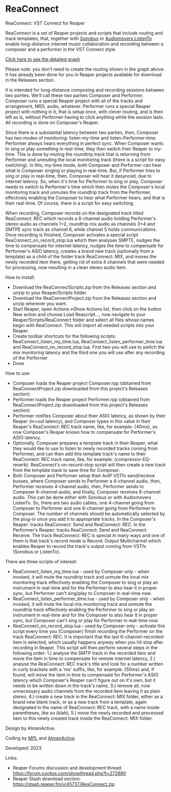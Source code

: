 # ReaConnect
ReaConnect: VST Connect for Reaper

ReaConnect is a set of Reaper projects and scripts that include routing and track templates, that, together with [Sonobus](https://github.com/sonosaurus/sonobus) or [Audiomovers ListenTo](https://audiomovers.com/) enable long-distance internet music collaboration and recording between a composer and a performer in the VST Connect style.

<a href="https://atmanactive.me.uk/ReaConnect.svg" target="_blank">Click here to see the detailed graph</a>

Please note: you don't need to create the routing shown in the graph above. It has already been done for you in Reaper projects available for download in the Releases section.

It is intended for long-distance composing and recording sessions between two parties. We'll call these two parties Composer and Performer.
Composer runs a special Reaper project with all of the tracks and arrangement, MIDI, audio, whatever.
Performer runs a special Reaper project with nothing in it, that is setup once, with clever routing, and is then left as is, without Performer having to click anything while the session lasts.
All recording is done on Composer's Reaper.


Since there is a substantial latency between two parties, then, Composer has two modes of monitoring: listen-my-time and listen-Performer-time. Performer always hears everything in perfect sync. When Composer wants to sing or play something in real-time, they then switch their Reaper to my-time. This is done by muting the roundtrip track that is returning from Performer and unmuting the local monitoring track (there is a script for easy switching). In this, my-time mode, both Composer and Performer can hear what is Composer singing or playing in real-time. But, if Performer tries to sing or play in real-time, then, Composer will hear it desynced, due to internet latency. So, when it's time for Performer to sing or play, Composer needs to switch to Performer's time which then mutes the Composer's local monitoring track and unmutes the roundtrip track from the Performer, effectively enabling the Composer to hear what Performer hears, and that is their real-time. Of course, there is a script for easy switching.

When recording, Composer records on the designated track titled ReaConnect: REC which records a 6-channel audio holding Performer's stereo audio as channels 1+2, roundtrip mix audio as channels 3+4 and SMTPE sync track as channel 6, while channel 5 holds communications. Once recording is finished, Composer activates a special script ReaConnect_on_record_stop.lua which then analyses SMPTE, nudges the time to compensate for internet latency, nudges the time to compensate for Performer's ASIO latency, creates a brand new track (optionally from a template) as a child of the folder track ReaConnect: MIX, and moves the newly recorded item there, getting rid of extra 4 channels that were needed for processing, now resulting in a clean stereo audio item.


How to install:
- Download the ReaConnectScripts.zip from the Releases section and unzip to your Reaper/Scripts folder.
- Download the ReaConnectProject.zip from the Releases section and unzip wherever you want.
- Start Reaper, open Actions->Show Actions list, then click on the button New action and choose Load Reascript..., now navigate to your Reaper/Scripts/ReaConnect folder and select all files whose names begin with ReaConnect. This will import all needed scripts into your Reaper.
- Create toolbar shortcuts for the following scripts: ReaConnect_listen_my_time.lua, ReaConnect_listen_performer_time.lua and ReaConnect_on_record_stop.lua. First two you will use to switch the mix monitoring latency and the third one you will use after any recording of the Performer
- Done


How to use:

- Composer loads the Reaper project Composer.rpp (obtained from ReaConnectProject.zip downloaded from this project's Releases section)
- Performer loads the Reaper project Performer.rpp (obtained from ReaConnectProject.zip downloaded from this project's Releases section)
- Performer notifies Composer about their ASIO latency, as shown by their Reaper (in+out latency), and Composer types in this value in their Reaper's ReaConnect: REC track name, like, for example: {40ms}, so now Composer's Reaper knows how to compensate for Performer's ASIO latency.
- Optionally, Composer prepares a template track in their Reaper, what they would like to use to listen to newly recorded tracks coming from Performer, and can then add this template track's name to their ReaConnect: REC track name, like, for example: (compressor-EQ-reverb). ReaConnect's on-record-stop script will then create a new track from the template track to save time for Composer.
- Both Composer and Performer setup their AoIP VSTfx send/receive busses, where Composer sends to Performer a 4-channel audio, then, Performer receives 4-channel audio, then, Performer sends to Composer 6-channel audio, and finally, Composer receives 6-channel audio. This can be done either with Sonobus or with Audiomovers ListenTo. So, there are two audio cables, one 4-channel going from Composer to Performer and one 6-channel going from Performer to Composer. The number of channels should be automatically selected by the plug-in once you add it to appropriate tracks. In the Composer's Reaper: tracks ReaConnect: Send and ReaConnect: REC. In the Performer's Reaper: tracks ReaConnect: Send and ReaConnect: Receive. The track ReaConnect: REC is special in many ways and one of them is that track's record mode is Record: Output Multichannel which enables Reaper to record the track's output coming from VSTfx (Sonobus or ListenTo).

There are three scripts of interest:
- ReaConnect_listen_my_time.lua - used by Composer only - when invoked, it will mute the roundtrip track and unmute the local mix monitoring track effectively enabling the Composer to sing or play an instrument in real-time and for the Performer to also hear it in proper sync, but Performer can't sing/play to Composer in real-time now.
- ReaConnect_listen_performer_time.lua - used by Composer only - when invoked, it will mute the local mix monitoring track and unmute the roundtrip track effectively enabling the Performer to sing or play an instrument in real-time and for the Composer to also hear it in proper sync, but Composer can't sing or play for Performer in real-time now.
- ReaConnect_on_record_stop.lua - used by Composer only - activate this script every time you (Composer) finish recording the Performer on the track ReaConnect: REC. It is important that the last 6-channel-recorded-item is selected, which usually happens anyway when you hit stop after recording in Reaper. This script will then perform several steps in the following order: 1.) analyse the SMTP track in the recorded item and move the item in time to compensate for remote internet latency, 2.) analyse the ReaConnect: REC track's title and look for a number written in curly brackets with a 'ms' suffix, like, for example: {50ms} and, if found, will move the item in time to compensate for Performer's ASIO latency which Composer's Reaper can't figure out on it's own, but it needs to be written down in the track's name, 3.) remove all, now unnecessary audio channels from the recorded item leaving it as plain stereo, 4.) create a new track in the ReaConnect: MIX folder, either as a brand new blank track, or as a new track from a template, again designated in the name of ReaConnect: REC track, with a name inside parentheses, like so (blah), 5.) move the newly recorded and processed item to this newly created track inside the ReaConnect: MIX folder.

Design by AtmanActive.

Coding by [MPL](https://github.com/MichaelPilyavskiy/ReaScripts) and [AtmanActive](https://github.com/AtmanActive).

Developed: 2023.


Links:
- Reaper Forums discussion and development thread: https://forum.cockos.com/showthread.php?t=272880
- Reaper Stash download section: https://stash.reaper.fm/v/45737/ReaConnect.zip
